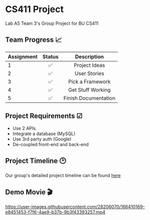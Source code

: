 # CS411 Project
Lab A5 Team 3's Group Project for BU CS411

## Team Progress 📈

| Assignment    |     Status    |  Description    | 
| ------------- |:-------------:| :-------------: | 
| 1             |  ✅           |   Project Ideas  | 
| 2             |  ✅           |    User Stories  | 
| 3             |  ✅           |  Pick a Framework   | 
| 4             |  ✅          |  Get Stuff Working  | 
| 5             |  ✅          |  Finish Documentation  | 


## Project Requirements ☑

- Use 2 APIs.
- Integrate a database (MySQL)
- Use 3rd party auth (Google)
- De-coupled front-end and back-end

## Project Timeline 🕑
Our group's detailed project timeline can be found [here](https://github.com/SamPom100/CS411_Project/blob/main/project_timeline.md)

## Demo Movie 🎬


https://user-images.githubusercontent.com/28206070/166410169-e8451453-f7f6-4ae9-b37b-9b3f43393257.mp4




